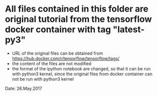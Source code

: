 # All files contained in this folder are original tutorial from the tensorflow docker container with tag "latest-py3"
* URL of the original files can be obtained from https://hub.docker.com/r/tensorflow/tensorflow/tags/
* the content of the files are not modified
* the format of the ipython notebook are changed, so that it can be run with python3 kernel, since the original files from docker container can not be run with python3 kernel

Date: 26.May.2017

